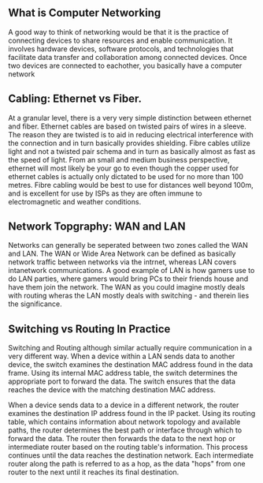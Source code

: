  ## What is Computer Networking 
 A good way to think of networking would be that it is the practice of connecting devices to share resources and enable communication. It involves hardware devices, software protocols, and technologies that facilitate data transfer and collaboration among connected devices. Once two devices are connected to eachother, you basically have a computer network

 ## Cabling: Ethernet vs Fiber.
 At a granular level, there is a very very simple distinction between ethernet and fiber. Ethernet cables are based on twisted pairs of wires in a sleeve. The reason they are twisted is to aid in reducing electrical interference with the connection and in turn basically provides shielding. Fibre cables utilize light and not a twisted pair schema and in turn as basically almost as fast as the speed of light. From an small and medium business perspective, ethernet will most likely be your go to even though the copper used for ethernet cables is actually only dictated to be used for no more than 100 metres. Fibre cabling would be best to use for distances well beyond 100m, and is excellent for use by ISPs as they are often immune to electromagnetic and weather conditions.

 ## Network Topgraphy: WAN and LAN 

 Networks can generally be seperated between two zones called the WAN and LAN. The WAN or Wide Area Network can be defined as basically network traffic between networks via the intrnet, whereas LAN covers intanetwork communications. A good example of LAN is how gamers use to do LAN parties, where gamers would bring PCs to their friends house and have them join the network. The WAN as you could imagine mostly deals with routing wheras the LAN mostly deals with switching - and therein lies the significance. 

 ## Switching vs Routing In Practice
 
 Switching and Routing although similar actually require communication in a very different way. When a device within a LAN sends data to another device, the switch examines the destination MAC address found in the data frame. Using its internal MAC address table, the switch determines the appropriate port to forward the data. The switch ensures that the data reaches the device with the matching destination MAC address.

 When a device sends data to a device in a different network, the router examines the destination IP address found in the IP packet. Using its routing table, which contains information about network topology and available paths, the router determines the best path or interface through which to forward the data. The router then forwards the data to the next hop or intermediate router based on the routing table's information. This process continues until the data reaches the destination network. Each intermediate router along the path is referred to as a hop, as the data "hops" from one router to the next until it reaches its final destination.















